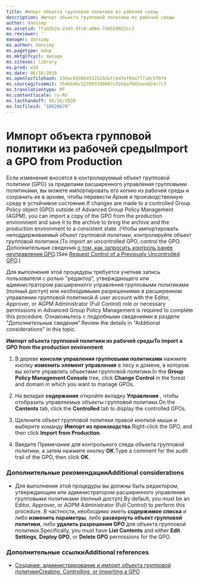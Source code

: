 ```yaml
---
title: Импорт объекта групповой политики из рабочей среды
description: Импорт объекта групповой политики из рабочей среды
author: dansimp
ms.assetid: ffa02b2a-2a43-4fc0-a06e-7d4b59022cc3
ms.reviewer: ''
manager: dansimp
ms.author: dansimp
ms.pagetype: mdop
ms.mktglfcycl: manage
ms.sitesec: library
ms.prod: w10
ms.date: 06/16/2016
ms.openlocfilehash: 239ac6938645325292bfc647ef89a77710c5f074
ms.sourcegitcommit: 354664bc527d93f80687cd2eba70d1eea024c7c3
ms.translationtype: MT
ms.contentlocale: ru-RU
ms.lasthandoff: 06/26/2020
ms.locfileid: "10820679"
---
```

# <span data-ttu-id="43307-103">Импорт объекта групповой политики из рабочей среды</span><span class="sxs-lookup"><span data-stu-id="43307-103">Import a GPO from Production</span></span>


<span data-ttu-id="43307-104">Если изменения вносятся в контролируемый объект групповой политики (GPO) за пределами расширенного управления групповыми политиками, вы можете импортировать его копию из рабочей среды и сохранить ее в архиве, чтобы перевести Архив и производственную среду в устойчивое состояние.</span><span class="sxs-lookup"><span data-stu-id="43307-104">If changes are made to a controlled Group Policy object (GPO) outside of Advanced Group Policy Management (AGPM), you can import a copy of the GPO from the production environment and save it to the archive to bring the archive and the production environment to a consistent state.</span></span> <span data-ttu-id="43307-105">(Чтобы импортировать неподдерживаемый объект групповой политики, контролируйте объект групповой политики.</span><span class="sxs-lookup"><span data-stu-id="43307-105">(To import an uncontrolled GPO, control the GPO.</span></span> <span data-ttu-id="43307-106">Дополнительные сведения [о том, как запросить контроль ранее неуправления GPO](request-control-of-a-previously-uncontrolled-gpo.md).)</span><span class="sxs-lookup"><span data-stu-id="43307-106">See [Request Control of a Previously Uncontrolled GPO](request-control-of-a-previously-uncontrolled-gpo.md).)</span></span>

<span data-ttu-id="43307-107">Для выполнения этой процедуры требуется учетная запись пользователя с ролью "редактор", утверждающего или администратором расширенного управления групповыми политиками (полный доступ) или необходимыми разрешениями в расширенном управлении групповой политикой.</span><span class="sxs-lookup"><span data-stu-id="43307-107">A user account with the Editor, Approver, or AGPM Administrator (Full Control) role or necessary permissions in Advanced Group Policy Management is required to complete this procedure.</span></span> <span data-ttu-id="43307-108">Ознакомьтесь с подробными сведениями в разделе "Дополнительные сведения".</span><span class="sxs-lookup"><span data-stu-id="43307-108">Review the details in "Additional considerations" in this topic.</span></span>

**<span data-ttu-id="43307-109">Импорт объекта групповой политики из рабочей среды</span><span class="sxs-lookup"><span data-stu-id="43307-109">To import a GPO from the production environment</span></span>**

1.  <span data-ttu-id="43307-110">В дереве **консоли управления групповыми политиками** нажмите кнопку **изменить элемент управления** в лесу и домене, в котором вы хотите управлять объектами групповой политики.</span><span class="sxs-lookup"><span data-stu-id="43307-110">In the **Group Policy Management Console** tree, click **Change Control** in the forest and domain in which you want to manage GPOs.</span></span>

2.  <span data-ttu-id="43307-111">На вкладке **содержание** откройте вкладку **Управление** , чтобы отобразить управляемые объекты групповой политики.</span><span class="sxs-lookup"><span data-stu-id="43307-111">On the **Contents** tab, click the **Controlled** tab to display the controlled GPOs.</span></span>

3.  <span data-ttu-id="43307-112">Щелкните объект групповой политики правой кнопкой мыши и выберите команду **Импорт из производства**.</span><span class="sxs-lookup"><span data-stu-id="43307-112">Right-click the GPO, and then click **Import from Production**.</span></span>

4.  <span data-ttu-id="43307-113">Введите Примечание для контрольного следа объекта групповой политики, а затем нажмите кнопку **ОК**.</span><span class="sxs-lookup"><span data-stu-id="43307-113">Type a comment for the audit trail of the GPO, then click **OK**.</span></span>

### <span data-ttu-id="43307-114">Дополнительные рекомендации</span><span class="sxs-lookup"><span data-stu-id="43307-114">Additional considerations</span></span>

-   <span data-ttu-id="43307-115">Для выполнения этой процедуры вы должны быть редактором, утверждающим или администратором расширенного управления групповыми политиками (полный доступ).</span><span class="sxs-lookup"><span data-stu-id="43307-115">By default, you must be an Editor, Approver, or AGPM Administrator (Full Control) to perform this procedure.</span></span> <span data-ttu-id="43307-116">В частности, необходимо иметь **содержимое списка** и либо **изменить параметры**, либо **развернуть объект групповой политики**, либо **удалить разрешения GPO** для объекта групповой политики.</span><span class="sxs-lookup"><span data-stu-id="43307-116">Specifically, you must have **List Contents** and either **Edit Settings**, **Deploy GPO**, or **Delete GPO** permissions for the GPO.</span></span>

### <span data-ttu-id="43307-117">Дополнительные ссылки</span><span class="sxs-lookup"><span data-stu-id="43307-117">Additional references</span></span>

-   [<span data-ttu-id="43307-118">Создание, администрирование и импорт объекта групповой политики</span><span class="sxs-lookup"><span data-stu-id="43307-118">Creating, Controlling, or Importing a GPO</span></span>](creating-controlling-or-importing-a-gpo-editor.md)

 

 





